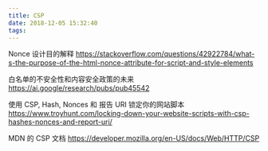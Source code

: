 ```yaml
---
title: CSP
date: 2018-12-05 15:32:40
tags:
---
```

Nonce 设计目的解释
https://stackoverflow.com/questions/42922784/what-s-the-purpose-of-the-html-nonce-attribute-for-script-and-style-elements


白名单的不安全性和内容安全政策的未来
https://ai.google/research/pubs/pub45542


使用 CSP, Hash, Nonces 和 报告 URI 锁定你的网站脚本
https://www.troyhunt.com/locking-down-your-website-scripts-with-csp-hashes-nonces-and-report-uri/

MDN 的 CSP 文档
https://developer.mozilla.org/en-US/docs/Web/HTTP/CSP